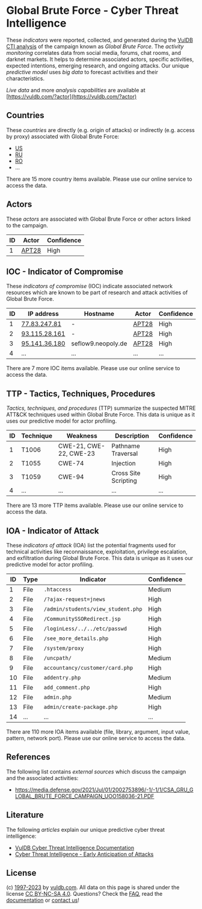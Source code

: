 # Global Brute Force - Cyber Threat Intelligence

These _indicators_ were reported, collected, and generated during the [VulDB CTI analysis](https://vuldb.com/?kb.cti) of the campaign known as _Global Brute Force_. The _activity monitoring_ correlates data from social media, forums, chat rooms, and darknet markets. It helps to determine associated actors, specific activities, expected intentions, emerging research, and ongoing attacks. Our unique _predictive model_ uses _big data_ to forecast activities and their characteristics.

_Live data_ and more _analysis capabilities_ are available at [https://vuldb.com/?actor](https://vuldb.com/?actor)

## Countries

These _countries_ are directly (e.g. origin of attacks) or indirectly (e.g. access by proxy) associated with Global Brute Force:

* [US](https://vuldb.com/?country.us)
* [RU](https://vuldb.com/?country.ru)
* [RO](https://vuldb.com/?country.ro)
* ...

There are 15 more country items available. Please use our online service to access the data.

## Actors

These _actors_ are associated with Global Brute Force or other actors linked to the campaign.

ID | Actor | Confidence
-- | ----- | ----------
1 | [APT28](https://vuldb.com/?actor.apt28) | High

## IOC - Indicator of Compromise

These _indicators of compromise_ (IOC) indicate associated network resources which are known to be part of research and attack activities of Global Brute Force.

ID | IP address | Hostname | Actor | Confidence
-- | ---------- | -------- | ----- | ----------
1 | [77.83.247.81](https://vuldb.com/?ip.77.83.247.81) | - | [APT28](https://vuldb.com/?actor.apt28) | High
2 | [93.115.28.161](https://vuldb.com/?ip.93.115.28.161) | - | [APT28](https://vuldb.com/?actor.apt28) | High
3 | [95.141.36.180](https://vuldb.com/?ip.95.141.36.180) | seflow9.neopoly.de | [APT28](https://vuldb.com/?actor.apt28) | High
4 | ... | ... | ... | ...

There are 7 more IOC items available. Please use our online service to access the data.

## TTP - Tactics, Techniques, Procedures

_Tactics, techniques, and procedures_ (TTP) summarize the suspected MITRE ATT&CK techniques used within Global Brute Force. This data is unique as it uses our predictive model for actor profiling.

ID | Technique | Weakness | Description | Confidence
-- | --------- | -------- | ----------- | ----------
1 | T1006 | CWE-21, CWE-22, CWE-23 | Pathname Traversal | High
2 | T1055 | CWE-74 | Injection | High
3 | T1059 | CWE-94 | Cross Site Scripting | High
4 | ... | ... | ... | ...

There are 13 more TTP items available. Please use our online service to access the data.

## IOA - Indicator of Attack

These _indicators of attack_ (IOA) list the potential fragments used for technical activities like reconnaissance, exploitation, privilege escalation, and exfiltration during Global Brute Force. This data is unique as it uses our predictive model for actor profiling.

ID | Type | Indicator | Confidence
-- | ---- | --------- | ----------
1 | File | `.htaccess` | Medium
2 | File | `/?ajax-request=jnews` | High
3 | File | `/admin/students/view_student.php` | High
4 | File | `/CommunitySSORedirect.jsp` | High
5 | File | `/loginLess/../../etc/passwd` | High
6 | File | `/see_more_details.php` | High
7 | File | `/system/proxy` | High
8 | File | `/uncpath/` | Medium
9 | File | `accountancy/customer/card.php` | High
10 | File | `addentry.php` | Medium
11 | File | `add_comment.php` | High
12 | File | `admin.php` | Medium
13 | File | `admin/create-package.php` | High
14 | ... | ... | ...

There are 110 more IOA items available (file, library, argument, input value, pattern, network port). Please use our online service to access the data.

## References

The following list contains _external sources_ which discuss the campaign and the associated activities:

* https://media.defense.gov/2021/Jul/01/2002753896/-1/-1/1/CSA_GRU_GLOBAL_BRUTE_FORCE_CAMPAIGN_UOO158036-21.PDF

## Literature

The following _articles_ explain our unique predictive cyber threat intelligence:

* [VulDB Cyber Threat Intelligence Documentation](https://vuldb.com/?kb.cti)
* [Cyber Threat Intelligence - Early Anticipation of Attacks](https://www.scip.ch/en/?labs.20201022)

## License

(c) [1997-2023](https://vuldb.com/?kb.changelog) by [vuldb.com](https://vuldb.com/?kb.about). All data on this page is shared under the license [CC BY-NC-SA 4.0](https://creativecommons.org/licenses/by-nc-sa/4.0/). Questions? Check the [FAQ](https://vuldb.com/?kb.faq), read the [documentation](https://vuldb.com/?kb) or [contact us](https://vuldb.com/?contact)!

